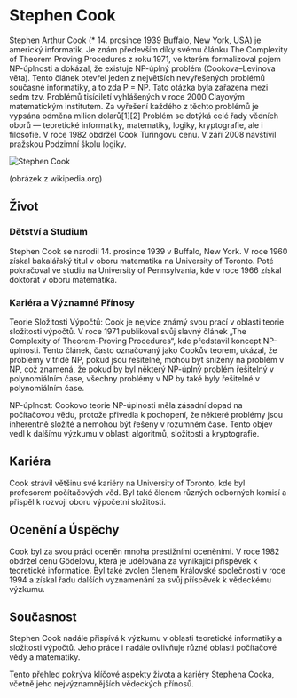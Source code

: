# Stephen Cook
Stephen Arthur Cook (* 14. prosince 1939 Buffalo, New York, USA) je americký informatik. Je znám především díky svému článku The Complexity of Theorem Proving Procedures z roku 1971, ve kterém formalizoval pojem NP-úplnosti a dokázal, že existuje NP-úplný problém (Cookova–Levinova věta). Tento článek otevřel jeden z největších nevyřešených problémů současné informatiky, a to zda P = NP. Tato otázka byla zařazena mezi sedm tzv. Problémů tisíciletí vyhlášených v roce 2000 Clayovým matematickým institutem. Za vyřešení každého z těchto problémů je vypsána odměna milion dolarů[1][2] Problém se dotýká celé řady vědních oborů — teoretické informatiky, matematiky, logiky, kryptografie, ale i filosofie. V roce 1982 obdržel Cook Turingovu cenu. V září 2008 navštívil pražskou Podzimní školu logiky.

![Stephen Cook](https://upload.wikimedia.org/wikipedia/commons/thumb/6/68/Prof.Cook.jpg/800px-Prof.Cook.jpg)

(obrázek z wikipedia.org)
## Život
### Dětství a Studium
Stephen Cook se narodil 14. prosince 1939 v Buffalo, New York. V roce 1960 získal bakalářský titul v oboru matematika na University of Toronto. Poté pokračoval ve studiu na University of Pennsylvania, kde v roce 1966 získal doktorát v oboru matematika.

### Kariéra a Významné Přínosy
Teorie Složitosti Výpočtů: Cook je nejvíce známý svou prací v oblasti teorie složitosti výpočtů. V roce 1971 publikoval svůj slavný článek „The Complexity of Theorem-Proving Procedures“, kde představil koncept NP-úplnosti. Tento článek, často označovaný jako Cookův teorem, ukázal, že problémy v třídě NP, pokud jsou řešitelné, mohou být sníženy na problém v NP, což znamená, že pokud by byl některý NP-úplný problém řešitelný v polynomiálním čase, všechny problémy v NP by také byly řešitelné v polynomiálním čase.

NP-úplnost: Cookovo teorie NP-úplnosti měla zásadní dopad na počítačovou vědu, protože přivedla k pochopení, že některé problémy jsou inherentně složité a nemohou být řešeny v rozumném čase. Tento objev vedl k dalšímu výzkumu v oblasti algoritmů, složitosti a kryptografie.

## Kariéra 
Cook strávil většinu své kariéry na University of Toronto, kde byl profesorem počítačových věd. Byl také členem různých odborných komisí a přispěl k rozvoji oboru výpočetní složitosti.

## Ocenění a Úspěchy
Cook byl za svou práci oceněn mnoha prestižními oceněními. V roce 1982 obdržel cenu Gödelovu, která je udělována za vynikající příspěvek k teoretické informatice. Byl také zvolen členem Královské společnosti v roce 1994 a získal řadu dalších vyznamenání za svůj příspěvek k vědeckému výzkumu.

## Současnost
Stephen Cook nadále přispívá k výzkumu v oblasti teoretické informatiky a složitosti výpočtů. Jeho práce i nadále ovlivňuje různé oblasti počítačové vědy a matematiky.

Tento přehled pokrývá klíčové aspekty života a kariéry Stephena Cooka, včetně jeho nejvýznamnějších vědeckých přínosů.
